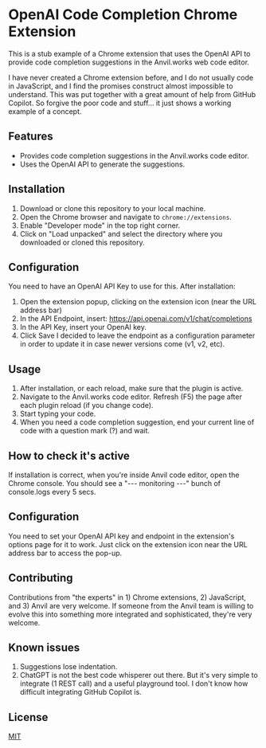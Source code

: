 # OpenAI Code Completion Chrome Extension

This is a stub example of a Chrome extension that uses the OpenAI API to provide code completion suggestions in the Anvil.works web code editor.

I have never created a Chrome extension before, and I do not usually code in JavaScript, and I find the promises construct almost impossible to understand.
This was put together with a great amount of help from GitHub Copilot.
So forgive the poor code and stuff... it just shows a working example of a concept.

## Features

- Provides code completion suggestions in the Anvil.works code editor.
- Uses the OpenAI API to generate the suggestions.

## Installation

1. Download or clone this repository to your local machine.
2. Open the Chrome browser and navigate to `chrome://extensions`.
3. Enable "Developer mode" in the top right corner.
4. Click on "Load unpacked" and select the directory where you downloaded or cloned this repository.

## Configuration
You need to have an OpenAI API Key to use for this.
After installation:
1. Open the extension popup, clicking on the extension icon (near the URL address bar)
2. In the API Endpoint, insert: https://api.openai.com/v1/chat/completions
3. In the API Key, insert your OpenAI key.
4. Click Save
I decided to leave the endpoint as a configuration parameter in order to update it in case newer versions come (v1, v2, etc).

## Usage

1. After installation, or each reload, make sure that the plugin is active.
3. Navigate to the Anvil.works code editor. Refresh (F5) the page after each plugin reload (if you change code).
4. Start typing your code.
5. When you need a code completion suggestion, end your current line of code with a question mark (?) and wait.

## How to check it's active
If installation is correct, when you're inside Anvil code editor, open the Chrome console.
You should see a "--- monitoring ---" bunch of console.logs every 5 secs.

## Configuration

You need to set your OpenAI API key and endpoint in the extension's options page for it to work. Just click on the extension icon near the URL address bar to access the pop-up.

## Contributing

Contributions from "the experts" in 1) Chrome extensions, 2) JavaScript, and 3) Anvil are very welcome.
If someone from the Anvil team is willing to evolve this into something more integrated and sophisticated, they're very welcome.

## Known issues

1. Suggestions lose indentation.
2. ChatGPT is not the best code whisperer out there. But it's very simple to integrate (1 REST call) and a useful playground tool. I don't know how difficult integrating GitHub Copilot is.

## License

[MIT](https://choosealicense.com/licenses/mit/)
